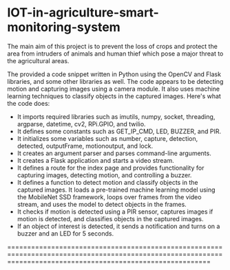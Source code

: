 # IOT-in-agriculture-smart-monitoring-system

The main aim of this project is to prevent the loss of crops and protect the area from intruders of animals and human thief which pose a major threat to the agricultural areas.

 The provided a code snippet written in Python using the OpenCV and Flask libraries, and some other libraries as well. The code appears to be detecting motion 
 and capturing images using a camera module. It also uses machine learning techniques to classify objects in the captured images. 
 Here's what the code does:
 * It imports required libraries such as imutils, numpy, socket, threading, argparse, datetime, cv2, RPi.GPIO, and twilio.
 * It defines some constants such as GET_IP_CMD, LED, BUZZER, and PIR.
 * It initializes some variables such as number, capture, detection, detected, outputFrame, motionoutput, and lock.
 * It creates an argument parser and parses command-line arguments.
 * It creates a Flask application and starts a video stream.
 * It defines a route for the index page and provides functionality for capturing images, detecting motion, and controlling a buzzer.
 * It defines a function to detect motion and classify objects in the captured images. It loads a pre-trained machine learning model using the MobileNet SSD        framework, loops over frames from the video stream, and uses the model to detect objects in the frames.
 * It checks if motion is detected using a PIR sensor, captures images if motion is detected, and classifies objects in the captured images.
 * If an object of interest is detected, it sends a notification and turns on a buzzer and an LED for 5 seconds.
 
 ===============================================================================================================================================================
